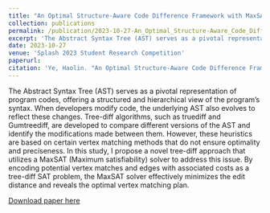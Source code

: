 ```yaml
---
title: "An Optimal Structure-Aware Code Difference Framework with MaxSAT-Solver"
collection: publications
permalink: /publication/2023-10-27-An_Optimal_Structure-Aware_Code_Difference_Framework_with_MaxSAT-Solver
excerpt: 'The Abstract Syntax Tree (AST) serves as a pivotal representation of program codes, offering a structured and hierarchical view of the program’s syntax. When developers modify code, the underlying AST also evolves to reflect these changes. Tree-diff algorithms, such as truediff and Gumtreediff, are developed to compare different versions of the AST and identify the modifications made between them. However, these heuristics are based on certain vertex matching methods that do not ensure optimality and preciseness. In this study, I propose a novel tree-diff approach that utilizes a MaxSAT (Maximum satisfiability) solver to address this issue. By encoding potential vertex matches and edges with associated costs as a tree-diff SAT problem, the MaxSAT solver effectively minimizes the edit distance and reveals the optimal vertex matching plan.'
date: 2023-10-27
venue: 'Splash 2023 Student Research Competition'
paperurl:
citation: 'Ye, Haolin. "An Optimal Structure-Aware Code Difference Framework with MaxSAT-Solver." Companion Proceedings of the 2023 ACM SIGPLAN International Conference on Systems, Programming, Languages, and Applications: Software for Humanity. 2023.'
---
```

The Abstract Syntax Tree (AST) serves as a pivotal representation of program codes, offering a structured and hierarchical view of the program’s syntax. When developers modify code, the underlying AST also evolves to reflect these changes. Tree-diff algorithms, such as truediff and Gumtreediff, are developed to compare different versions of the AST and identify the modifications made between them. However, these heuristics are based on certain vertex matching methods that do not ensure optimality and preciseness. In this study, I propose a novel tree-diff approach that utilizes a MaxSAT (Maximum satisfiability) solver to address this issue. By encoding potential vertex matches and edges with associated costs as a tree-diff SAT problem, the MaxSAT solver effectively minimizes the edit distance and reveals the optimal vertex matching plan.

[Download paper here](https://dl.acm.org/doi/pdf/10.1145/3618305.3623601)